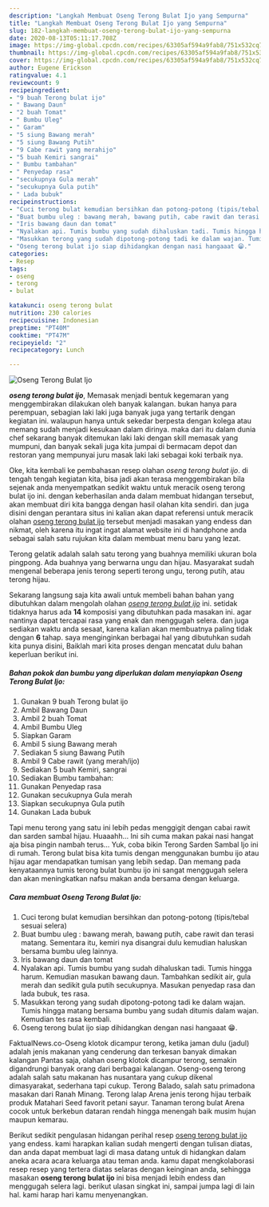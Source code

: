 ```yaml
---
description: "Langkah Membuat Oseng Terong Bulat Ijo yang Sempurna"
title: "Langkah Membuat Oseng Terong Bulat Ijo yang Sempurna"
slug: 182-langkah-membuat-oseng-terong-bulat-ijo-yang-sempurna
date: 2020-08-13T05:11:17.708Z
image: https://img-global.cpcdn.com/recipes/63305af594a9fab8/751x532cq70/oseng-terong-bulat-ijo-foto-resep-utama.jpg
thumbnail: https://img-global.cpcdn.com/recipes/63305af594a9fab8/751x532cq70/oseng-terong-bulat-ijo-foto-resep-utama.jpg
cover: https://img-global.cpcdn.com/recipes/63305af594a9fab8/751x532cq70/oseng-terong-bulat-ijo-foto-resep-utama.jpg
author: Eugene Erickson
ratingvalue: 4.1
reviewcount: 9
recipeingredient:
- "9 buah Terong bulat ijo"
- " Bawang Daun"
- "2 buah Tomat"
- " Bumbu Uleg"
- " Garam"
- "5 siung Bawang merah"
- "5 siung Bawang Putih"
- "9 Cabe rawit yang merahijo"
- "5 buah Kemiri sangrai"
- " Bumbu tambahan"
- " Penyedap rasa"
- "secukupnya Gula merah"
- "secukupnya Gula putih"
- " Lada bubuk"
recipeinstructions:
- "Cuci terong bulat kemudian bersihkan dan potong-potong (tipis/tebal sesuai selera)"
- "Buat bumbu uleg : bawang merah, bawang putih, cabe rawit dan terasi matang. Sementara itu, kemiri nya disangrai dulu kemudian haluskan bersama bumbu uleg lainnya."
- "Iris bawang daun dan tomat"
- "Nyalakan api. Tumis bumbu yang sudah dihaluskan tadi. Tumis hingga harum. Kemudian masukan bawang daun. Tambahkan sedikit air, gula merah dan sedikit gula putih secukupnya. Masukan penyedap rasa dan lada bubuk, tes rasa."
- "Masukkan terong yang sudah dipotong-potong tadi ke dalam wajan. Tumis hingga matang bersama bumbu yang sudah ditumis dalam wajan. Kemudian tes rasa kembali."
- "Oseng terong bulat ijo siap dihidangkan dengan nasi hangaaat 😁."
categories:
- Resep
tags:
- oseng
- terong
- bulat

katakunci: oseng terong bulat 
nutrition: 230 calories
recipecuisine: Indonesian
preptime: "PT40M"
cooktime: "PT47M"
recipeyield: "2"
recipecategory: Lunch

---
```



![Oseng Terong Bulat Ijo](https://img-global.cpcdn.com/recipes/63305af594a9fab8/751x532cq70/oseng-terong-bulat-ijo-foto-resep-utama.jpg)

<b><i>oseng terong bulat ijo</i></b>, Memasak menjadi bentuk kegemaran yang menggembirakan dilakukan oleh banyak kalangan. bukan hanya para perempuan, sebagian laki laki juga banyak juga yang tertarik dengan kegiatan ini. walaupun hanya untuk sekedar berpesta dengan kolega atau memang sudah menjadi kesukaan dalam dirinya. maka dari itu dalam dunia chef sekarang banyak ditemukan laki laki dengan skill memasak yang mumpuni, dan banyak sekali juga kita jumpai di bermacam depot dan restoran yang mempunyai juru masak laki laki sebagai koki terbaik nya.

Oke, kita kembali ke pembahasan resep olahan <i>oseng terong bulat ijo</i>. di tengah tengah kegiatan kita, bisa jadi akan terasa menggembirakan bila sejenak anda menyempatkan sedikit waktu untuk meracik oseng terong bulat ijo ini. dengan keberhasilan anda dalam membuat hidangan tersebut, akan membuat diri kita bangga dengan hasil olahan kita sendiri. dan juga disini dengan perantara situs ini kalian akan dapat referensi untuk meracik olahan <u>oseng terong bulat ijo</u> tersebut menjadi masakan yang endess dan nikmat, oleh karena itu ingat ingat alamat website ini di handphone anda sebagai salah satu rujukan kita dalam membuat menu baru yang lezat.

Terong gelatik adalah salah satu terong yang buahnya memiliki ukuran bola pingpong. Ada buahnya yang berwarna ungu dan hijau. Masyarakat sudah mengenal beberapa jenis terong seperti terong ungu, terong putih, atau terong hijau.


Sekarang langsung saja kita awali untuk membeli bahan bahan yang dibutuhkan dalam mengolah olahan <u><i>oseng terong bulat ijo</i></u> ini. setidak tidaknya harus ada <b>14</b> komposisi yang dibutuhkan pada masakan ini. agar nantinya dapat tercapai rasa yang enak dan menggugah selera. dan juga sediakan waktu anda sesaat, karena kalian akan membuatnya paling tidak dengan <b>6</b> tahap. saya menginginkan berbagai hal yang dibutuhkan sudah kita punya disini, Baiklah mari kita proses dengan mencatat dulu bahan keperluan berikut ini.

<!--inarticleads1-->

##### Bahan pokok dan bumbu yang diperlukan dalam menyiapkan Oseng Terong Bulat Ijo:

1. Gunakan 9 buah Terong bulat ijo
1. Ambil  Bawang Daun
1. Ambil 2 buah Tomat
1. Ambil  Bumbu Uleg
1. Siapkan  Garam
1. Ambil 5 siung Bawang merah
1. Sediakan 5 siung Bawang Putih
1. Ambil 9 Cabe rawit (yang merah/ijo)
1. Sediakan 5 buah Kemiri, sangrai
1. Sediakan  Bumbu tambahan:
1. Gunakan  Penyedap rasa
1. Gunakan secukupnya Gula merah
1. Siapkan secukupnya Gula putih
1. Gunakan  Lada bubuk


Tapi menu terong yang satu ini lebih pedas menggigit dengan cabai rawit dan sarden sambal hijau. Huaaahh… Ini sih cuma makan pakai nasi hangat aja bisa pingin nambah terus… Yuk, coba bikin Terong Sarden Sambal Ijo ini di rumah. Terong bulat bisa kita tumis dengan menggunakan bumbu ijo atau hijau agar mendapatkan tumisan yang lebih sedap. Dan memang pada kenyataannya tumis terong bulat bumbu ijo ini sangat menggugah selera dan akan meningkatkan nafsu makan anda bersama dengan keluarga. 

<!--inarticleads2-->

##### Cara membuat Oseng Terong Bulat Ijo:

1. Cuci terong bulat kemudian bersihkan dan potong-potong (tipis/tebal sesuai selera)
1. Buat bumbu uleg : bawang merah, bawang putih, cabe rawit dan terasi matang. Sementara itu, kemiri nya disangrai dulu kemudian haluskan bersama bumbu uleg lainnya.
1. Iris bawang daun dan tomat
1. Nyalakan api. Tumis bumbu yang sudah dihaluskan tadi. Tumis hingga harum. Kemudian masukan bawang daun. Tambahkan sedikit air, gula merah dan sedikit gula putih secukupnya. Masukan penyedap rasa dan lada bubuk, tes rasa.
1. Masukkan terong yang sudah dipotong-potong tadi ke dalam wajan. Tumis hingga matang bersama bumbu yang sudah ditumis dalam wajan. Kemudian tes rasa kembali.
1. Oseng terong bulat ijo siap dihidangkan dengan nasi hangaaat 😁.


FaktualNews.co-Oseng klotok dicampur terong, ketika jaman dulu (jadul) adalah jenis makanan yang cenderung dan terkesan banyak dimakan kalangan Pantas saja, olahan oseng klotok dicampur terong, semakin digandrungi banyak orang dari berbagai kalangan. Oseng-oseng terong adalah salah satu makanan has nusantara yang cukup dikenal dimasyarakat, sederhana tapi cukup. Terong Balado, salah satu primadona masakan dari Ranah Minang. Terong lalap Arena jenis terong hijau terbaik produk Matahari Seed favorit petani sayur. Tanaman terong bulat Arena cocok untuk berkebun dataran rendah hingga menengah baik musim hujan maupun kemarau. 

Berikut sedikit pengulasan hidangan perihal resep <u>oseng terong bulat ijo</u> yang endess. kami harapkan kalian sudah mengerti dengan tulisan diatas, dan anda dapat membuat lagi di masa datang untuk di hidangkan dalam aneka acara acara keluarga atau teman anda. kamu dapat mengkolaborasi resep resep yang tertera diatas selaras dengan keinginan anda, sehingga masakan <b>oseng terong bulat ijo</b> ini bisa menjadi lebih endess dan menggugah selera lagi. berikut ulasan singkat ini, sampai jumpa lagi di lain hal. kami harap hari kamu menyenangkan.

